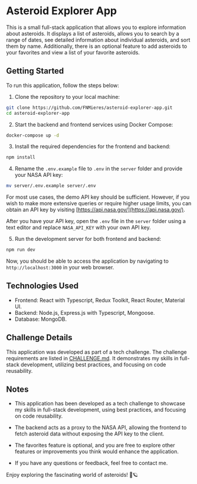 # Asteroid Explorer App

This is a small full-stack application that allows you to explore information about asteroids. It displays a list of asteroids, allows you to search by a range of dates, see detailed information about individual asteroids, and sort them by name. Additionally, there is an optional feature to add asteroids to your favorites and view a list of your favorite asteroids.

## Getting Started

To run this application, follow the steps below:

1. Clone the repository to your local machine:

```bash
git clone https://github.com/FNMieres/asteroid-explorer-app.git
cd asteroid-explorer-app
```

2. Start the backend and frontend services using Docker Compose:

```bash
docker-compose up -d
```

3. Install the required dependencies for the frontend and backend:

```bash
npm install
```

4. Rename the `.env.example` file to `.env` in the `server` folder and provide your NASA API key:

```bash
mv server/.env.example server/.env
```

For most use cases, the demo API key should be sufficient. However, if you wish to make more extensive queries or require higher usage limits, 
you can obtain an API key by visiting [https://api.nasa.gov/](https://api.nasa.gov/).

After you have your API key, open the `.env` file in the `server` folder using a text editor and replace `NASA_API_KEY` with your own API key.

5. Run the development server for both frontend and backend:

```bash
npm run dev
```

Now, you should be able to access the application by navigating to `http://localhost:3000` in your web browser.

## Technologies Used

- Frontend: React with Typescript, Redux Toolkit, React Router, Material UI.
- Backend: Node.js, Express.js with Typescript, Mongoose.
- Database: MongoDB.

## Challenge Details

This application was developed as part of a tech challenge. The challenge requirements are listed in [CHALLENGE.md](CHALLENGE.md). It demonstrates my skills in full-stack development, utilizing best practices, and focusing on code reusability.

## Notes

- This application has been developed as a tech challenge to showcase my skills in full-stack development, using best practices, and focusing on code reusability.

- The backend acts as a proxy to the NASA API, allowing the frontend to fetch asteroid data without exposing the API key to the client.

- The favorites feature is optional, and you are free to explore other features or improvements you think would enhance the application.

- If you have any questions or feedback, feel free to contact me.

Enjoy exploring the fascinating world of asteroids! 🚀🪐
